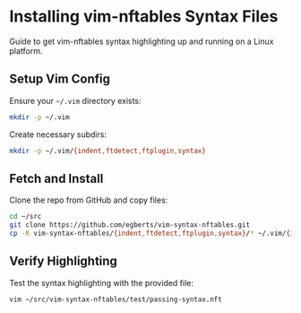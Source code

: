 # Installing vim-nftables Syntax Files

Guide to get vim-nftables syntax highlighting up and running on a Linux platform.

## Setup Vim Config

Ensure your `~/.vim` directory exists:

```bash
mkdir -p ~/.vim
```

Create necessary subdirs:

```bash
mkdir -p ~/.vim/{indent,ftdetect,ftplugin,syntax}
```

## Fetch and Install

Clone the repo from GitHub and copy files:

```bash
cd ~/src
git clone https://github.com/egberts/vim-syntax-nftables.git
cp -R vim-syntax-nftables/{indent,ftdetect,ftplugin,syntax}/* ~/.vim/{indent,ftdetect,ftplugin,syntax}/
```

## Verify Highlighting

Test the syntax highlighting with the provided file:

```bash
vim ~/src/vim-syntax-nftables/test/passing-syntax.nft
```
